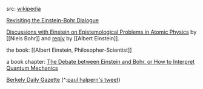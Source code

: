 src: [wikipedia](https://en.wikipedia.org/wiki/Bohr%E2%80%93Einstein_debates) 

[Revisiting the Einstein-Bohr Dialogue](https://www3.nd.edu/~dhoward1/Revisiting%20the%20Einstein-Bohr%20Dialogue.pdf) 

[Discussions with Einstein on Epistemological Problems in Atomic Physics](https://www.marxists.org/reference/subject/philosophy/works/dk/bohr.htm) by [[Niels Bohr]] and [reply](https://www.marxists.org/reference/subject/philosophy/works/ge/einstein.htm) by [[Albert Einstein]]. 

the book: [[Albert Einstein, Philosopher-Scientist]] 

a book chapter: [The Debate between Einstein and Bohr, or How to Interpret Quantum Mechanics](https://link.springer.com/chapter/10.1007/978-3-0348-7703-9_10) 


[Berkely Daily Gazette](https://books.google.co.in/books?id=3VIyAAAAIBAJ&pg=PA5&dq=%22albert+einstein%22&article_id=1357,490794&hl=en&sa=X&redir_esc=y#v=onepage&q=%22albert%20einstein%22&f=false) (^:[paul halpern's tweet](https://twitter.com/phalpern/status/1758277016565227738)) 

